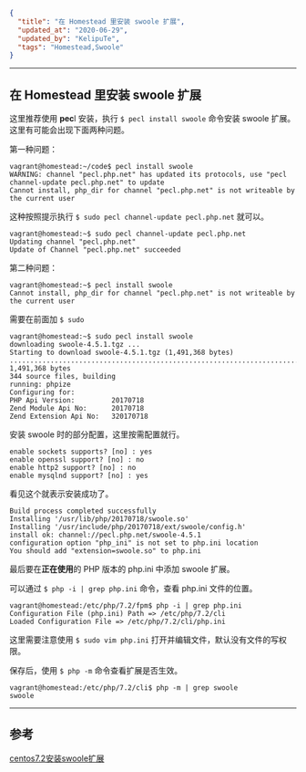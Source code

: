 ```json
{
  "title": "在 Homestead 里安装 swoole 扩展",
  "updated_at": "2020-06-29",
  "updated_by": "KelipuTe",
  "tags": "Homestead,Swoole"
}
```

---

## 在 Homestead 里安装 swoole 扩展

这里推荐使用 **pec**l 安装，执行 `$ pecl install swoole` 命令安装 swoole 扩展。这里有可能会出现下面两种问题。

第一种问题：

```
vagrant@homestead:~/code$ pecl install swoole
WARNING: channel "pecl.php.net" has updated its protocols, use "pecl channel-update pecl.php.net" to update
Cannot install, php_dir for channel "pecl.php.net" is not writeable by the current user
```

这种按照提示执行 `$ sudo pecl channel-update pecl.php.net` 就可以。

```
vagrant@homestead:~$ sudo pecl channel-update pecl.php.net
Updating channel "pecl.php.net"
Update of Channel "pecl.php.net" succeeded
```

第二种问题：

```
vagrant@homestead:~$ pecl install swoole
Cannot install, php_dir for channel "pecl.php.net" is not writeable by the current user
```

需要在前面加 `$ sudo`

```
vagrant@homestead:~$ sudo pecl install swoole
downloading swoole-4.5.1.tgz ...
Starting to download swoole-4.5.1.tgz (1,491,368 bytes)
......................................................................................................................................................................................................................................................................................................done: 1,491,368 bytes
344 source files, building
running: phpize
Configuring for:
PHP Api Version:         20170718
Zend Module Api No:      20170718
Zend Extension Api No:   320170718
```

安装 swoole 时的部分配置，这里按需配置就行。

```
enable sockets supports? [no] : yes
enable openssl support? [no] : no
enable http2 support? [no] : no
enable mysqlnd support? [no] : yes
```

看见这个就表示安装成功了。

```
Build process completed successfully
Installing '/usr/lib/php/20170718/swoole.so'
Installing '/usr/include/php/20170718/ext/swoole/config.h'
install ok: channel://pecl.php.net/swoole-4.5.1
configuration option "php_ini" is not set to php.ini location
You should add "extension=swoole.so" to php.ini
```

最后要在**正在使用**的 PHP 版本的 php.ini 中添加 swoole 扩展。

可以通过 `$ php -i | grep php.ini` 命令，查看 php.ini 文件的位置。

```
vagrant@homestead:/etc/php/7.2/fpm$ php -i | grep php.ini
Configuration File (php.ini) Path => /etc/php/7.2/cli
Loaded Configuration File => /etc/php/7.2/cli/php.ini
```

这里需要注意使用 `$ sudo vim php.ini` 打开并编辑文件，默认没有文件的写权限。

保存后，使用 `$ php -m`  命令查看扩展是否生效。

```
vagrant@homestead:/etc/php/7.2/cli$ php -m | grep swoole
swoole
```

---

## 参考

[centos7.2安装swoole扩展](https://www.jianshu.com/p/fa2cbf1a9e26)